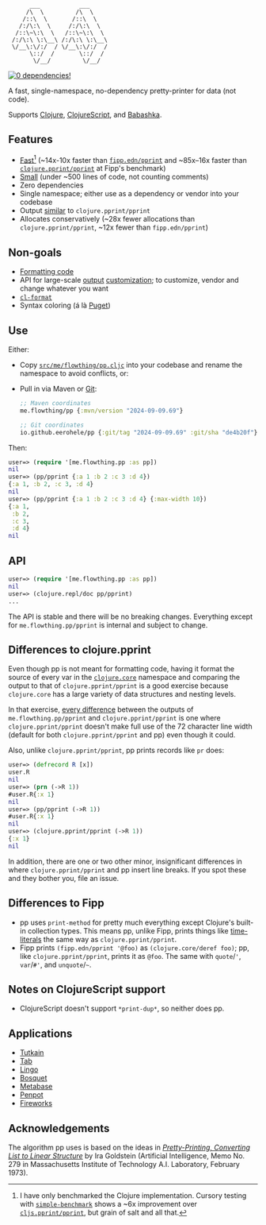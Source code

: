 ```
      ___           ___
     /\  \         /\  \
    /::\  \       /::\  \
   /:/\:\  \     /:/\:\  \
  /::\~\:\  \   /::\~\:\  \
 /:/\:\ \:\__\ /:/\:\ \:\__\
 \/__\:\/:/  / \/__\:\/:/  /
      \::/  /       \::/  /
       \/__/         \/__/
```

[![0 dependencies!](https://0dependencies.dev/0dependencies.svg)](https://0dependencies.dev)

A fast, single-namespace, no-dependency pretty-printer for data (not code).

Supports [Clojure](https://clojure.org), [ClojureScript](https://clojurescript.org), and [Babashka](https://babashka.org).

## Features

- [Fast](https://github.com/eerohele/pp/actions/workflows/bench.yml)[^1] (~14x-10x faster than [`fipp.edn/pprint`](https://github.com/brandonbloom/fipp) and ~85x–16x faster than [`clojure.pprint/pprint`](https://clojure.github.io/clojure/clojure.pprint-api.html#clojure.pprint/pprint) at Fipp's benchmark)
- [Small](https://github.com/eerohele/pp/blob/main/src/me/flowthing/pp.cljc) (under ~500 lines of code, not counting comments)
- Zero dependencies
- Single namespace; either use as a dependency or vendor into your codebase
- Output [similar](#differences-to-clojurepprint) to `clojure.pprint/pprint`
- Allocates conservatively (~28x fewer allocations than `clojure.pprint/pprint`, ~12x fewer than `fipp.edn/pprint`)

## Non-goals

- [Formatting code](https://journal.stuffwithstuff.com/2015/09/08/the-hardest-program-ive-ever-written/#4)
- API for large-scale [output](https://clojure.github.io/clojure/clojure.pprint-api.html#clojure.pprint/with-pprint-dispatch) [customization](https://github.com/brandonbloom/fipp#idiomatic); to customize, vendor and change whatever you want
- [`cl-format`](https://clojure.github.io/clojure/clojure.pprint-api.html#clojure.pprint/cl-format)
- Syntax coloring (á là [Puget](https://github.com/greglook/puget#syntax-coloring))

## Use

Either:

- Copy [`src/me/flowthing/pp.cljc`](https://github.com/eerohele/pp/blob/main/src/me/flowthing/pp.cljc) into your codebase and rename the namespace to avoid conflicts, or:
- Pull in via Maven or [Git](https://clojure.org/reference/deps_and_cli#_git):

    ```clojure
    ;; Maven coordinates
    me.flowthing/pp {:mvn/version "2024-09-09.69"}

    ;; Git coordinates
    io.github.eerohele/pp {:git/tag "2024-09-09.69" :git/sha "de4b20f"}
    ```

Then:

```clojure
user=> (require '[me.flowthing.pp :as pp])
nil
user=> (pp/pprint {:a 1 :b 2 :c 3 :d 4})
{:a 1, :b 2, :c 3, :d 4}
nil
user=> (pp/pprint {:a 1 :b 2 :c 3 :d 4} {:max-width 10})
{:a 1,
 :b 2,
 :c 3,
 :d 4}
nil
```

## API

```clojure
user=> (require '[me.flowthing.pp :as pp])
nil
user=> (clojure.repl/doc pp/pprint)
...
```

The API is stable and there will be no breaking changes. Everything except for `me.flowthing.pp/pprint` is internal and subject to change.

## Differences to clojure.pprint

Even though pp is not meant for formatting code, having it format the source of every var in the [`clojure.core`](https://clojure.github.io/clojure/clojure.core-api.html) namespace and comparing the output to that of `clojure.pprint/pprint` is a good exercise because `clojure.core` has a large variety of data structures and nesting levels.

In that exercise, [every difference](https://gist.github.com/eerohele/08e628ea9713c2e3e89df26f144c4edd) between the outputs of `me.flowthing.pp/pprint` and `clojure.pprint/pprint` is one where `clojure.pprint/pprint` doesn't make full use of the 72 character line width (default for both `clojure.pprint/pprint` and pp) even though it could.

Also, unlike `clojure.pprint/pprint`, pp prints records like `pr` does:

```clojure
user=> (defrecord R [x])
user.R
nil
user=> (prn (->R 1))
#user.R{:x 1}
nil
user=> (pp/pprint (->R 1))
#user.R{:x 1}
nil
user=> (clojure.pprint/pprint (->R 1))
{:x 1}
nil
```

In addition, there are one or two other minor, insignificant differences in where `clojure.pprint/pprint` and pp insert line breaks. If you spot these and they bother you, file an issue.

## Differences to Fipp

- pp uses `print-method` for pretty much everything except Clojure's built-in collection types. This means pp, unlike Fipp, prints things like [time-literals](https://github.com/henryw374/time-literals) the same way as `clojure.pprint/pprint`.
- Fipp prints `(fipp.edn/pprint '@foo)` as `(clojure.core/deref foo)`; pp, like `clojure.pprint/pprint`, prints it as `@foo`. The same with `quote`/`'`,  `var`/`#'`, and `unquote`/`~`.

## Notes on ClojureScript support

- ClojureScript doesn't support `*print-dup*`, so neither does pp.

## Applications

- [Tutkain](https://github.com/eerohele/Tutkain)
- [Tab](https://github.com/eerohele/tab)
- [Lingo](https://github.com/exoscale/lingo)
- [Bosquet](https://github.com/zmedelis/bosquet)
- [Metabase](https://github.com/metabase/metabase)
- [Penpot](https://github.com/penpot/penpot)
- [Fireworks](https://github.com/paintparty/fireworks)

## Acknowledgements

The algorithm pp uses is based on the ideas in [*Pretty-Printing, Converting List to Linear Structure*](https://dspace.mit.edu/handle/1721.1/5797) by Ira Goldstein (Artificial Intelligence, Memo No. 279 in Massachusetts Institute of Technology A.I. Laboratory, February 1973).

[^1]: I have only benchmarked the Clojure implementation. Cursory testing with [`simple-benchmark`](https://cljs.github.io/api/cljs.core/simple-benchmark) shows a ~6x improvement over [`cljs.pprint/pprint`](https://cljs.github.io/api/cljs.pprint/#pprint), but grain of salt and all that.
